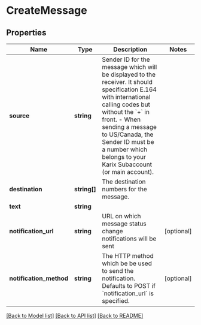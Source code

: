 # CreateMessage

## Properties
Name | Type | Description | Notes
------------ | ------------- | ------------- | -------------
**source** | **string** | Sender ID for the message which will be displayed to the receiver. It should specification E.164 with international calling codes but without the &#x60;+&#x60; in front.   - When sending a message to US/Canada, the Sender ID must be a number     which belongs to your Karix Subaccount (or main account). | 
**destination** | **string[]** | The destination numbers for the message. | 
**text** | **string** |  | 
**notification_url** | **string** | URL on which message status change notifications will be sent | [optional] 
**notification_method** | **string** | The HTTP method which be be used to send the notification. Defaults to POST if &#x60;notification_url&#x60; is specified. | [optional] 

[[Back to Model list]](../README.md#documentation-for-models) [[Back to API list]](../README.md#documentation-for-api-endpoints) [[Back to README]](../README.md)


